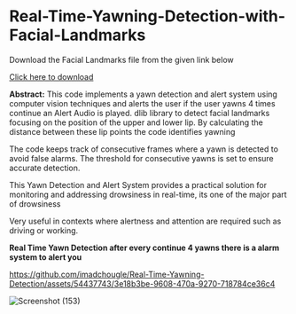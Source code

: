 # Real-Time-Yawning-Detection-with-Facial-Landmarks

Download the Facial Landmarks file from the given link below 

[Click here to download](https://www.kaggle.com/datasets/codebreaker619/face-landmark-shape-predictor/download?datasetVersionNumber=1)

**Abstract:** This code implements a yawn detection and alert system using computer vision techniques and alerts the user if the user yawns 4 times continue an Alert Audio is played. dlib library to detect facial landmarks focusing on the position of the upper and lower lip. By calculating the distance between these lip points the code identifies yawning

The code keeps track of consecutive frames where a yawn is detected to avoid false alarms. The threshold for consecutive yawns is set to ensure accurate detection.

This Yawn Detection and Alert System provides a practical solution for monitoring and addressing drowsiness in real-time, its one of the major part of drowsiness

Very useful in contexts where alertness and attention are required such as driving or working.

**Real Time Yawn Detection after every continue 4 yawns there is a alarm system to alert you**

https://github.com/imadchougle/Real-Time-Yawning-Detection/assets/54437743/3e18b3be-9608-470a-9270-718784ce36c4

![Screenshot (153)](https://github.com/imadchougle/Real-Time-Yawning-Detection/assets/54437743/b0d237dd-2a59-424b-b611-4acaa2288278)
